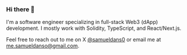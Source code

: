 ### Hi there 👋

I'm a software engineer specializing in full-stack Web3 (dApp) development. I mostly work with Solidity, TypeScript, and React/Next.js.
<!--
Here are some of my favorite personal and open source projects:
- **auto-commit**: A Rust CLI that automatically writes commit messages for you.
- **yt-whisper**: Automatically generates subtitles for YouTube videos using OpenAI's Whisper.
- **plz-cli**: A Copilot for your terminal.
- **armchair**: A Next.js starter kit for full-stack web3 apps.
-->
Feel free to reach out to me on X [@samueldans0](https://twitter.com/samueldans0) or email me at [me.samueldanso@gmail.com](mailto:me.samueldanso@gmail.com).
